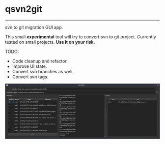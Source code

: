 # qsvn2git
---
svn to git migration GUI app.

This small **experimental** tool will try to convert svn to git project. Currently tested on small projects. **Use it on your risk.**

TODO:
* Code cleanup and refactor.
* Improve UI state.
* Convert svn branches as well.
* Convert svn tags.

![qsvn2git screenshot](docs/qsvn2git-screenshot.png)
